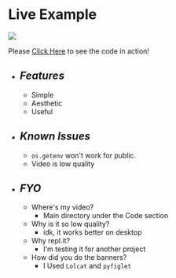 # Live Example
![](https://storage.googleapis.com/replit/images/1613106212814_9ffaab4133cd6c2729ced2b43794bc2a.png)


Please [Click Here](https://repl.it/@Simer00/Youtube-Video-Downloader?v=1) to see the code in action!

* ## __*Features*__
  * Simple
  * Aesthetic
  * Useful
 
* ## __*Known Issues*__
  * `os.getenv` won't work for public.
  * Video is low quality

* ## __*FYO*__
  * Where's my video?
    * Main directory under the Code section
  * Why is it so low quality?
    * idk, it works better on desktop
  * Why repl.it?
    * I'm testing it for another project
  * How did you do the banners?
    * I Used `Lolcat` and `pyfiglet`
